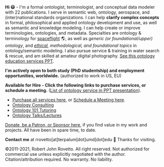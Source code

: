 **Hi :smiley:** - I'm a formal ontologist, terminologist, and conceptual data modeler with 22 publications. I serve in semantic web, ontology, aerospace, and (inter)national standards organizations. I can help **clarify complex concepts** in formal, philosophical and applied ontology development and use, as well as semantic and knowledge modeling. I can help create or improve terminologies, ontologies, and metadata. Specialties are ontology & terminology for [spaceflight](https://ontospace.wordpress.com) :earth_americas:, as well as _generic (or foundational/upper) ontology_, and _[ethical](https://github.com/rrovetto/Ethical-Ontology-Development), methodological, and foundational topics_ in ontology/semantic modeling. I also pursue service & training in water search & rescue, and am skilled at amateur digital photography. [See this ontology education services PPT](https://www.slideshare.net/RobertRovetto/ontology-courses-education). 

**I'm actively open to both study (PhD studentship) and employment opportunities, worldwide.** (authorized to work in US, EU)

**Available for Hire - Click the following links to purchase services, or schedule a meeting.** ([List of ontology service in PPT presentation](https://www.slideshare.net/RobertRovetto/ontology-services-238070099)).
* [Purchase all services here](https://tinyurl.com/yas7trzy), or [Schedule a Meeting here](http://my.setmore.com/bookingpage/f18db686-98bb-41dd-9097-35218b2a1091/services/sb83f723d7838e4484783cc5a1c675f0e6eedf99d).
* [Ontology Consulting](https://tinyurl.com/34u9w6wx)
* [Ontology 101 Tutoring](http://my.setmore.com/bookingpage/f18db686-98bb-41dd-9097-35218b2a1091/services/s7f4dbc7d873cce380b7f73062d5d72f619fe042a)
* [Ontology Talks/Lectures](http://my.setmore.com/bookingpage/f18db686-98bb-41dd-9097-35218b2a1091/services/s218822e77fee416ed3085be8eda045d6015d6d24)

[Donate, be a Patron, or Sponsor here](https://gogetfunding.com/knowledge-organization-services-ontology-terminology-metadata-concept-analysis/), if you find value in my work and projects. All have been in spare time, to date.

**Contact me** at rrovetto[at]terpalum[dot]umd[dot]edu 💬  Thanks for visiting.

©2011-2021, Robert John Rovetto. All right reserved. 
Not authorized for commercial use unless explicitly negotiated with the author. Citation/attribution required. No warranty. No liability.

<!--
**rrovetto/rrovetto** is a ✨ _special_ ✨ repository because its `README.md` (this file) appears on your GitHub profile.

Here are some ideas to get you started:

- 🔭 I’m currently working on ...
- 🌱 I’m currently learning ...
- 👯 I’m looking to collaborate on ...
- 🤔 I’m looking for help with ...
- 💬 Ask me about ...
- 📫 How to reach me: ...
- 😄 Pronouns: ...
- ⚡ Fun fact: ...
- 👋
-->
